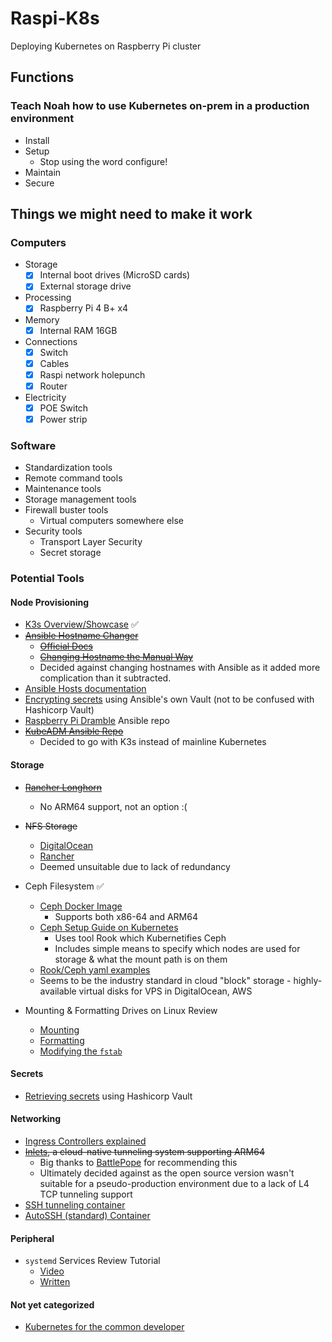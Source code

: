 # Raspi-K8s

Deploying Kubernetes on Raspberry Pi cluster

## Functions

### Teach Noah how to use Kubernetes on-prem in a production environment

- Install
- Setup
  - Stop using the word configure!
- Maintain
- Secure

## Things we might need to make it work

### Computers

- Storage
  - [x] Internal boot drives (MicroSD cards)
  - [x] External storage drive
- Processing
  - [x] Raspberry Pi 4 B+ x4
- Memory
  - [x] Internal RAM 16GB
- Connections
  - [x] Switch
  - [x] Cables
  - [x] Raspi network holepunch
  - [x] Router
- Electricity
  - [x] POE Switch
  - [x] Power strip

### Software

- Standardization tools
- Remote command tools
- Maintenance tools
- Storage management tools
- Firewall buster tools
  - Virtual computers somewhere else
- Security tools
  - Transport Layer Security
  - Secret storage

### Potential Tools


#### Node Provisioning

- [K3s Overview/Showcase](https://www.youtube.com/watch?v=WYPd7i15XOg) ✅
- ~~[Ansible Hostname Changer](https://github.com/codylane/ansible-playbook-change-hostname)~~
  - ~~[Official Docs](https://docs.ansible.com/ansible/latest/modules/hostname_module.html)~~
  - ~~[Changing Hostname the Manual Way](https://www.howtogeek.com/167195/how-to-change-your-raspberry-pi-or-other-linux-devices-hostname/)~~
  - Decided against changing hostnames with Ansible as it added more complication than it subtracted.
- [Ansible Hosts documentation](https://docs.ansible.com/ansible/latest/user_guide/intro_inventory.html)
- [Encrypting secrets](https://www.youtube.com/watch?v=BBTadK3cAww) using Ansible's own Vault (not to be confused with Hashicorp Vault)
- [Raspberry Pi Dramble](https://github.com/geerlingguy/raspberry-pi-dramble/tree/master/roles) Ansible repo
- ~~[KubeADM Ansible Repo](https://github.com/kairen/kubeadm-ansible)~~
  - Decided to go with K3s instead of mainline Kubernetes

#### Storage

- ~~[Rancher Longhorn](https://github.com/longhorn/longhorn)~~
  - No ARM64 support, not an option :(

- ~~NFS Storage~~
  - [DigitalOcean](https://www.digitalocean.com/community/tutorials/how-to-set-up-an-nfs-mount-on-ubuntu-20-04)
  - [Rancher](https://rancher.com/docs/rancher/v2.x/en/cluster-admin/volumes-and-storage/examples/nfs/)
  - Deemed unsuitable due to lack of redundancy

- Ceph Filesystem ✅
  - [Ceph Docker Image](https://hub.docker.com/r/ceph/ceph)
    - Supports both x86-64 and ARM64
  - [Ceph Setup Guide on Kubernetes](https://www.youtube.com/watch?v=wIRMxl_oEMM)
    - Uses tool Rook which Kubernetifies Ceph
    - Includes simple means to specify which nodes are used for storage & what the mount path is on them
  - [Rook/Ceph yaml examples](https://github.com/rook/rook/tree/release-1.3/cluster/examples/kubernetes/ceph)
  - Seems to be the industry standard in cloud "block" storage - highly-available virtual disks for VPS in DigitalOcean, AWS

- Mounting & Formatting Drives on Linux Review
  - [Mounting](https://vitux.com/how-to-manually-mount-unmount-a-usb-device-on-ubuntu/)
  - [Formatting](https://www.techwalla.com/articles/how-to-format-a-usb-flash-drive-in-linux)
  - [Modifying the `fstab`](https://www.howtogeek.com/howto/38125/htg-explains-what-is-the-linux-fstab-and-how-does-it-work/)

#### Secrets

- [Retrieving secrets](https://docs.ansible.com/ansible/latest/plugins/lookup/hashi_vault.html) using Hashicorp Vault


#### Networking

- [Ingress Controllers explained](https://www.youtube.com/watch?v=GhZi4DxaxxE)
- ~~[Inlets](https://github.com/inlets/inlets), a cloud-native tunneling system supporting ARM64~~
  - Big thanks to [BattlePope](https://www.reddit.com/user/BattlePope) for recommending this
  - Ultimately decided against as the open source version wasn't suitable for a pseudo-production environment due to a lack of L4 TCP tunneling support
- [SSH tunneling container](https://github.com/Jossec101/SSHTunneller)
- [AutoSSH (standard) Container](https://github.com/jnovack/docker-autossh)

#### Peripheral

- `systemd` Services Review Tutorial
  - [Video](https://www.youtube.com/watch?v=fYQBvjYQ63U)
  - [Written](https://www.devdungeon.com/content/creating-systemd-service-files) 

#### Not yet categorized

- [Kubernetes for the common developer](https://www.youtube.com/watch?v=lAyL9HKx8cQ)